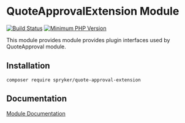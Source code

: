 # QuoteApprovalExtension Module
[![Build Status](https://travis-ci.org/spryker/quote-approval-extension.svg)](https://travis-ci.org/spryker/quote-approval-extension)
[![Minimum PHP Version](https://img.shields.io/badge/php-%3E%3D%207.3-8892BF.svg)](https://php.net/)

This module provides module provides plugin interfaces used by QuoteApproval module.

## Installation

```
composer require spryker/quote-approval-extension
```

## Documentation

[Module Documentation](https://academy.spryker.com/developing_with_spryker/module_guide/modules.html)
